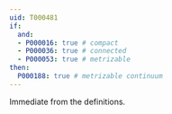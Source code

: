 ```yaml
---
uid: T000481
if:
  and:
  - P000016: true # compact
  - P000036: true # connected
  - P000053: true # metrizable
then:
  P000188: true # metrizable continuum
---
```


Immediate from the definitions.
